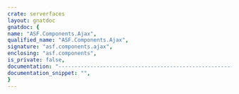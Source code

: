```yaml
---
crate: serverfaces
layout: gnatdoc
gnatdoc: {
name: "ASF.Components.Ajax",
qualified_name: "ASF.Components.Ajax",
signature: "asf.components.ajax",
enclosing: "asf.components",
is_private: false,
documentation: "---------------------------------------------------------------------\n  components-ajax -- AJAX Components\n  Copyright (C) 2011 Stephane Carrez\n  Written by Stephane Carrez (Stephane.Carrez@gmail.com)\n\n  Licensed under the Apache License, Version 2.0 (the \"License\");\n  you may not use this file except in compliance with the License.\n  You may obtain a copy of the License at\n\n      http://www.apache.org/licenses/LICENSE-2.0\n\n  Unless required by applicable law or agreed to in writing, software\n  distributed under the License is distributed on an \"AS IS\" BASIS,\n  WITHOUT WARRANTIES OR CONDITIONS OF ANY KIND, either express or implied.\n  See the License for the specific language governing permissions and\n  limitations under the License.\n---------------------------------------------------------------------",
documentation_snippet: "",
}
---
```


